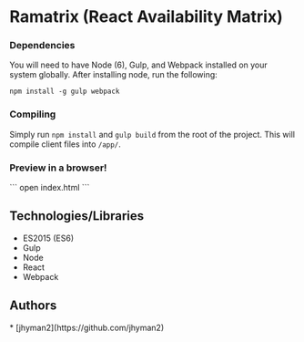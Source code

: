 # Ramatrix (React Availability Matrix)

<h3>Dependencies</h3>
You will need to have Node (6), Gulp, and Webpack installed on your system globally. After installing node, run
the following:

```
npm install -g gulp webpack
```

<h3>Compiling</h3>

Simply run `npm install` and `gulp build` from the root of the project.  This will compile client files into `/app/`.

<h3>Preview in a browser!</h3>
```
open index.html
```

<h2>Technologies/Libraries</h2>

* ES2015 (ES6)
* Gulp
* Node
* React
* Webpack

<h2>Authors</h2>
* [jhyman2](https://github.com/jhyman2)
